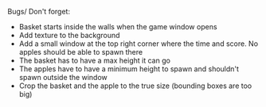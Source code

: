 Bugs/ Don't forget:
- Basket starts inside the walls when the game window opens
- Add texture to the background
- Add a small window at the top right corner where the time and score. No apples should be able to spawn there
- The basket has to have a max height it can go
- The apples have to have a minimum height to spawn and shouldn't spawn outside the window
- Crop the basket and the apple to the true size (bounding boxes are too big)

